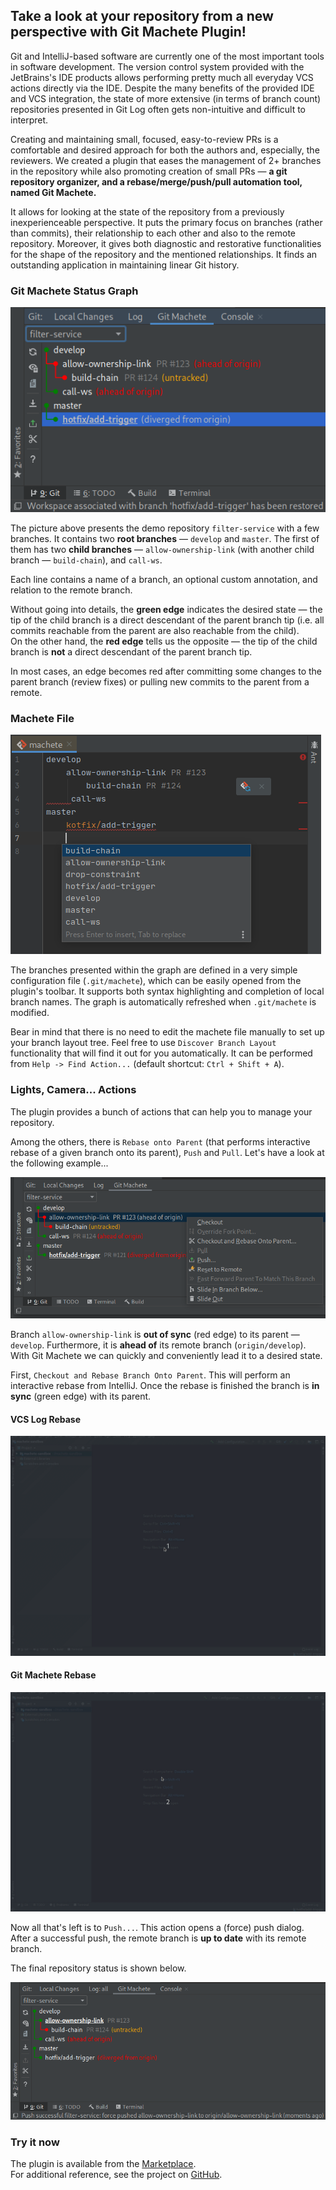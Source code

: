 ## Take a look at your repository from a new perspective with Git Machete Plugin!

Git and IntelliJ-based software are currently one of the most important tools in software development.
The version control system provided with the JetBrains's IDE products
allows performing pretty much all everyday VCS actions directly via the IDE.
Despite the many benefits of the provided IDE and VCS integration,
the state of more extensive (in terms of branch count) repositories presented in Git Log
often gets non-intuitive and difficult to interpret.

Creating and maintaining small, focused, easy-to-review PRs is a comfortable and desired approach
for both the authors and, especially, the reviewers.
We created a plugin that eases the management of 2+ branches in the repository
while also promoting creation of small PRs &mdash;
**a git repository organizer, and a rebase/merge/push/pull automation tool, named Git Machete.**

It allows for looking at the state of the repository from a previously inexperienceable perspective.
It puts the primary focus on branches (rather than commits),
their relationship to each other and also to the remote repository.
Moreover, it gives both diagnostic and restorative functionalities
for the shape of the repository and the mentioned relationships.
It finds an outstanding application in maintaining linear Git history.


### Git Machete Status Graph

![Git Machete Tab with demo repository](gmt_dark.png "Git Machete Tab")

The picture above presents the demo repository `filter-service` with a few branches.
It contains two **root branches** &mdash; `develop` and `master`.
The first of them has two **child branches** &mdash; `allow-ownership-link`
(with another child branch &mdash; `build-chain`), and `call-ws`.

Each line contains a name of a branch, an optional custom annotation, and relation to the remote branch.

Without going into details, the **green edge** indicates the desired state &mdash;
the tip of the child branch is a direct descendant of the parent branch tip
(i.e. all commits reachable from the parent are also reachable from the child).<br/>
On the other hand, the **red edge** tells us the opposite &mdash;
the tip of the child branch is **not** a direct descendant of the parent branch tip.

In most cases, an edge becomes red after committing some changes to the parent branch (review fixes)
or pulling new commits to the parent from a remote.


### Machete File

![Machete file](machete-file_dark.png "Machete file")

The branches presented within the graph are defined in a very simple configuration file (`.git/machete`),
which can be easily opened from the plugin's toolbar.
It supports both syntax highlighting and completion of local branch names.
The graph is automatically refreshed when `.git/machete` is modified.

Bear in mind that there is no need to edit the machete file manually to set up your branch layout tree.
Feel free to use `Discover Branch Layout` functionality that will find it out for you automatically.
It can be performed from `Help -> Find Action...` (default shortcut: `Ctrl + Shift + A`).


### Lights, Camera... Actions

The plugin provides a bunch of actions that can help you to manage your repository.

Among the others, there is `Rebase onto Parent`
(that performs interactive rebase of a given branch onto its parent), `Push` and `Pull`.
Let's have a look at the following example...

![Git Machete - Actions](actions-before_dark.png "Git Machete - Actions - Before")


Branch `allow-ownership-link` is **out of sync** (red edge) to its parent &mdash; `develop`.
Furthermore, it is **ahead of** its remote branch (`origin/develop`).
With Git Machete we can quickly and conveniently lead it to a desired state.


First, `Checkout and Rebase Branch Onto Parent`.
This will perform an interactive rebase from IntelliJ.
Once the rebase is finished the branch is **in sync** (green edge) with its parent.


#### VCS Log Rebase
![Git Machete - Rebase](rebase-idea_dark-4x3.gif "Rebase From VCS Log")

#### Git Machete Rebase
![Git Machete - Rebase](rebase-gm_dark-4x3.gif "Rebase From Git Machete")


Now all that's left is to `Push...`.
This action opens a (force) push dialog. <br/>
After a successful push, the remote branch is **up to date** with its remote branch.


The final repository status is shown below.


![Git Machete - Actions](actions-after_dark.png "Git Machete - Actions - After")


### Try it now

The plugin is available from the [Marketplace](https://plugins.jetbrains.com/plugin/14221-git-machete "Jet Brains Marketplace - Git Machete Plugin"). <br/>
For additional reference, see the project on [GitHub](https://github.com/VirtusLab/git-machete-intellij-plugin#git-machete-intellij-plugin "GitHub - Git Machete Plugin").
